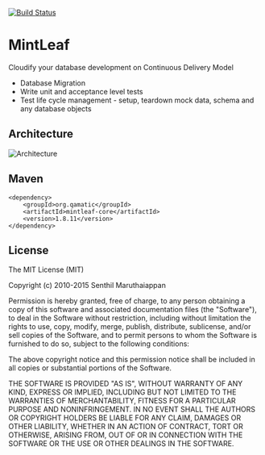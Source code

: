 [![Build Status](https://travis-ci.org/senips/mintleaf.svg?branch=master)](https://travis-ci.org/senips/mintleaf)

# MintLeaf

Cloudify your database development on Continuous Delivery Model

- Database Migration
- Write unit and acceptance level tests
- Test life cycle management - setup, teardown mock data, schema and any database objects

<!--## JavaDoc-->

<!--~[Java Doc.](http://senips.github.io/mintleaf/javadoc/)-->

## Architecture
![Architecture](https://github.com/senips/mintleaf/blob/master/img/mintleafarch.jpg)

## Maven 
    <dependency>
        <groupId>org.qamatic</groupId>
        <artifactId>mintleaf-core</artifactId>
        <version>1.8.11</version>
    </dependency>

## License

The MIT License (MIT)

Copyright (c) 2010-2015 Senthil Maruthaiappan

Permission is hereby granted, free of charge, to any person obtaining a copy
of this software and associated documentation files (the "Software"), to deal
in the Software without restriction, including without limitation the rights
to use, copy, modify, merge, publish, distribute, sublicense, and/or sell
copies of the Software, and to permit persons to whom the Software is
furnished to do so, subject to the following conditions:

The above copyright notice and this permission notice shall be included in all
copies or substantial portions of the Software.

THE SOFTWARE IS PROVIDED "AS IS", WITHOUT WARRANTY OF ANY KIND, EXPRESS OR
IMPLIED, INCLUDING BUT NOT LIMITED TO THE WARRANTIES OF MERCHANTABILITY,
FITNESS FOR A PARTICULAR PURPOSE AND NONINFRINGEMENT. IN NO EVENT SHALL THE
AUTHORS OR COPYRIGHT HOLDERS BE LIABLE FOR ANY CLAIM, DAMAGES OR OTHER
LIABILITY, WHETHER IN AN ACTION OF CONTRACT, TORT OR OTHERWISE, ARISING FROM,
OUT OF OR IN CONNECTION WITH THE SOFTWARE OR THE USE OR OTHER DEALINGS IN THE
SOFTWARE.

